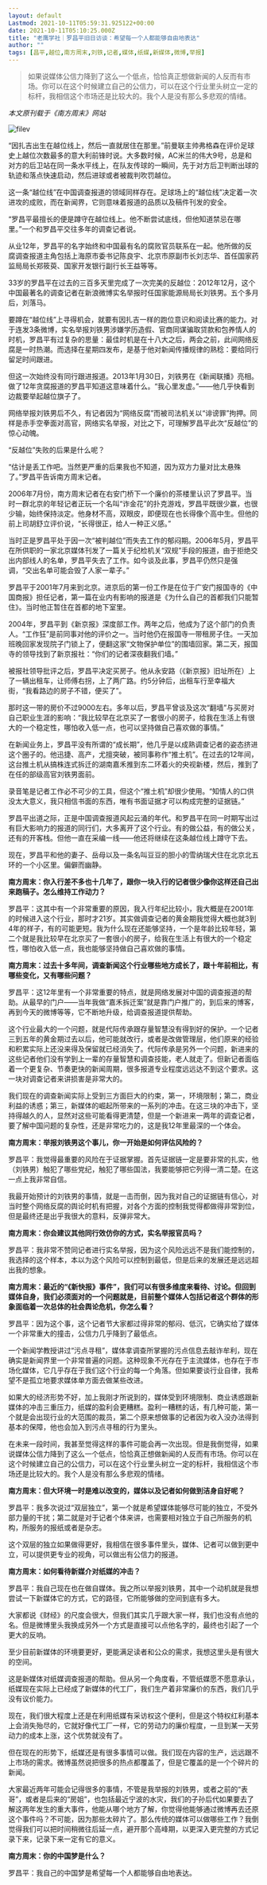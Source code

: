 ```yaml
---
layout: default
Lastmod: 2021-10-11T05:59:31.925122+00:00
date: 2021-10-11T05:10:25.000Z
title: "老鹰学社｜罗昌平旧日访谈：希望每一个人都能够自由地表达"
author: ""
tags: [昌平,越位,南方周末,刘铁,记者,媒体,纸媒,新媒体,微博,举报]
---
```


> 如果说媒体公信力降到了这么一个低点，恰恰真正想做新闻的人反而有市场。你可以在这个时候建立自己的公信力，可以在这个行业里头树立一定的标杆，我相信这个市场还是比较大的。我个人是没有那么多悲观的情绪。

_本文原刊载于《南方周末》网站_

![filev](https://images.weserv.nl/?url=https%3A//chinadigitaltimes.net/chinese/files/2021/10/image-1633928851228.png)

“因扎吉出生在越位线上，然后一直就居住在那里。”前曼联主帅弗格森在评价足球史上越位次数最多的意大利前锋时说。大多数时候，AC米兰的伟大9号，总是和对方的后卫站在同一条水平线上，在队友传球的一瞬间，先于对方后卫判断出球的轨迹和落点快速启动，然后进球或者被裁判吹罚越位。

这一条“越位线”在中国调查报道的领域同样存在。足球场上的“越位线”决定着一次进攻的成败，而在新闻界，它则意味着报道的品质以及稿件刊发的安全。

“罗昌平最擅长的便是蹲守在越位线上。他不断尝试底线，但他知道禁忌在哪里。”一个和罗昌平交往多年的调查记者说。

从业12年，罗昌平的名字始终和中国最有名的腐败官员联系在一起。他所做的反腐调查报道主角包括上海原市委书记陈良宇、北京市原副市长刘志华、首任国家药监局局长郑筱萸、国家开发银行副行长王益等等。

33岁的罗昌平在过去的三百多天里完成了一次完美的反越位：2012年12月，这个中国最著名的调查记者在新浪微博实名举报时任国家能源局局长刘铁男。五个多月后，刘落马。

要蹲在“越位线”上寻得机会，就要有因扎吉一样的跑位意识和阅读比赛的能力。对于连发3条微博，实名举报刘铁男涉嫌学历造假、官商同谋骗取贷款和包养情人的时机，罗昌平有过复杂的思量：最佳时机是在十八大之后，两会之前，此间网络反腐是一时热潮。而选择在星期四发布，是基于他对新闻传播规律的熟稔：要给同行留足时间跟进。

但这一次始终没有同行跟进报道。2013年1月30日，刘铁男在《新闻联播》亮相。做了12年贪腐报道的罗昌平知道这意味着什么。“我心里发虚。”——他几乎快看到边裁要举起越位旗子了。

网络举报刘铁男后不久，有记者因为“网络反腐”而被司法机关以“诽谤罪”拘押。同样是赤手空拳面对高官，网络实名举报，对比之下，可理解罗昌平此次“反越位”的惊心动魄。

“反越位”失败的后果是什么呢？

“估计是丢工作吧。当然更严重的后果我也不知道，因为双方力量对比太悬殊了。”罗昌平告诉南方周末记者。

2006年7月份，南方周末记者在右安门桥下一个廉价的茶楼里认识了罗昌平。当时一群北京的年轻记者正玩一个名叫“诈金花”的扑克游戏，罗昌平既很少赢，也很少输，始终保持淡定。他身材不高，双眼皮，即便现在也长得像个高中生。但他的前上司胡舒立评价说，“长得很正，给人一种正义感。”

当时正是罗昌平处于因一次“被判越位”而失去工作的郁闷期。2006年5月，罗昌平在所供职的一家北京媒体刊发了一篇关于纪检机关“双规”手段的报道，由于拒绝交出内部线人的名单，罗昌平失去了工作。如今谈及此事，罗昌平仍然只是强调，“交出名单可能会毁了人家一辈子。”

罗昌平于2001年7月来到北京。进京后的第一份工作是在位于广安门报国寺的《中国商报》担任记者，第一篇在业内有影响的报道是《为什么自己的首都我们只能暂住》。当时他正暂住在首都的地下室里。

2004年，罗昌平到《新京报》深度部工作。两年之后，他成为了这个部门的负责人。“工作狂”是前同事对他的评价之一。当时他仍在报国寺一带租房子住。一天加班晚回家发现院子门锁上了，便翻这家“文物保护单位”的围墙回家。第二天，报国寺的领导找到了新京报社：“你们的记者深夜翻我们墙。”

被报社领导批评之后，罗昌平决定买房子。他从永安路（《新京报》旧址所在）上了一辆出租车，让师傅右拐，上了两广路。约5分钟后，出租车行至幸福大街，“我看路边的房子不错，便买了”。

那时这一带的房价不过9000左右。多年以后，罗昌平曾谈及这次“翻墙”与买房对自己职业生涯的影响：“我比较早在北京买了一套很小的房子，给我在生活上有很大的一个稳定性，哪怕收入低一点，也可以坚持做自己喜欢做的事情。”

在新闻业务上，罗昌平没有所谓的“成长期”，他几乎是以成熟调查记者的姿态挤进这个圈子的。他迅捷、高产，尤擅突破，被同事称作“推土机”。在过去的12年间，这台推土机从搞株连式拆迁的湖南嘉禾推到东二环着火的央视新楼，然后，推到了在任的部级高官刘铁男面前。

录音笔是记者工作必不可少的工具，但这个“推土机”却很少使用。“知情人的口供没太大意义，我只相信书面的东西，唯有书面证据才可以构成完整的证据链。”

罗昌平出道之际，正是中国调查报道风起云涌的年代。和罗昌平在同一时期写出过有巨大影响力的报道的同行们，大多离开了这个行业。有的做公益，有的做公关，还有的开客栈。但他一直在采编一线——他还将继续在这条越位线上蹲守下去。

现在，罗昌平和他的妻子、岳母以及一条名叫豆豆的胆小的雪纳瑞犬住在北京北五环的一个小区里。偏僻而幽静。

**南方周末：你入行差不多也十几年了，跟你一块入行的记者很少像你这样还自己出来跑稿子。怎么维持工作动力？**

罗昌平：这其中有一个非常重要的原因，我入行年纪比较小，我大概是在2001年的时候进入这个行业，那时才21岁。其实做调查记者的黄金期我觉得大概也就3到4年的样子，有的可能更短。我为什么现在还能够坚持，一个是年龄比较年轻，第二个就是我比较早在北京买了一套很小的房子，给我在生活上有很大的一个稳定性，哪怕收入低一点，我也能够坚持做自己喜欢做的事情。

**南方周末：过去十多年间，调查新闻这个行业哪些地方成长了，跟十年前相比，有哪些变化，又有哪些问题？**

罗昌平：这12年里有一个非常重要的特点，就是网络发展对中国的调查报道的帮助。从最早的门户——当年我做“嘉禾拆迁案”就是靠门户推广的，到后来的博客，再到今天的微博等等，它不断地升级，给调查报道提供帮助。

这个行业最大的一个问题，就是代际传承跟存量智慧没有得到好的保护。一个记者三到五年的黄金期过去以后，他可能就改行，或者是改做管理层，他们原来的经验和积累实际上还没来得及保留就已经消失了。代际传承是另外一个问题，新进来的这些记者他们没有学到上一辈的存量智慧和调查技能，老人就走了。但新记者面临着一个更复杂、节奏更快的新闻周期，很多报道专业程度远远达不到这个要求。这一块对调查记者来讲损害是非常大的。

我们现在的调查新闻实际上受到三方面巨大的约束，第一，环境限制；第二，商业利益的诱惑；第三，新媒体的崛起所带来的一系列的冲击。在这三块的冲击下，坚持得越久的人，显然对这些可能看得更清楚，但是一个新进来一两年的调查记者，要了解中国问题的复杂性，还是非常吃力的，这是我12年里最深的一个体会。

**南方周末：举报刘铁男这个事儿，你一开始是如何评估风险的？**

罗昌平：我觉得最重要的风险在于证据掌握。首先证据链一定是要非常的扎实，他（刘铁男）触犯了哪些党纪，触犯了哪些国法，我要能够把它列得一清二楚。在这一点上我非常自信。

我最开始预计的刘铁男的事情，就是一击而倒，因为我对自己的证据链有信心，对当时整个网络反腐的舆论时机有把握，对各个方面的控制我觉得都做得非常到位，但是最终还是出乎我很大的意料，反弹非常大。

**南方周末：你会建议其他同行效仿你的方式，实名举报官员吗？**

罗昌平：我非常不赞同记者进行实名举报，因为这个风险远远不是我们能控制的，我选择的这个样本，本以为这个风险可以控制到最低，但是后来的发展还是远远超出我的想象。

**南方周末：最近的“《新快报》事件”，我们可以有很多维度来看待、讨论。但回到媒体自身，我们必须面对的一个问题就是，目前整个媒体人包括记者这个群体的形象面临着一次总体的社会舆论危机，你怎么看？**

罗昌平：因为这个事，这个记者节大家都过得非常的郁闷、低沉，它确实给了媒体一个非常重大的撞击，公信力几乎降到了最低点。

一个新闻学教授讲过“污点寻租”，媒体拿调查所掌握的污点信息去敲诈牟利，现在确实是新闻界里一个非常普遍的问题。这种现象不光存在于主流媒体，也存在于市场化媒体，它几乎存在于我们这个行业的每一个角落。但如果要谈行业自律，我希望不是孤立地要求媒体单方面去做某些改进。

如果大的经济形势不好，加上我刚才所说到的，媒体受到环境限制、商业诱惑跟新媒体的冲击三重压力，纸媒的盈利会更糟糕。盈利一糟糕的话，有几种可能，第一个就是会出现行业的大范围的裁员，第二个原来想做事的记者因为收入没办法得到基本的保障，他也会加入到污点寻租的行为里头。

在未来一段时间，我甚至觉得这样的事件可能会再一次出现。但是我倒觉得，如果说媒体公信力降到了这么一个低点，恰恰真正想做新闻的人反而有市场。你可以在这个时候建立自己的公信力，可以在这个行业里头树立一定的标杆，我相信这个市场还是比较大的。我个人是没有那么多悲观的情绪。

**南方周末：但大环境一时是难以改变的，媒体以及记者如何做到洁身自好呢？**

罗昌平：我多次说过“双层独立”，第一个就是希望媒体能够尽可能的独立，不受外部力量的干扰；第二就是对于记者个体来讲，也需要相对独立于自己所服务的机构，所服务的报纸或者是杂志。

这个双层的独立如果做得更好，我相信在很多事件里头，媒体、记者可以做到更中立，可以提供更专业的视角，可以做出有公信力的报道。

**南方周末：如何看待新媒介对纸媒的冲击？**

罗昌平：我自己现在也在做自媒体。我之所以举报刘铁男，其中一个动机就是我想尝试一下新媒体它的方式，它的路径，它所能够做的空间到底有多大。

大家都说《财经》的尺度会很大，但我们其实几乎跟大家一样，我们也没有点他的名。但是微博里头我换成另外一个方式是直接可以点他名字的，最终也引起了一个更大的反响。

至少目前新媒体的环境要更好，更能满足读者和公众的需求，我想这里头是有很大的空间。

这是新媒体对纸媒调查报道的帮助。但从另一个角度看，不管纸媒愿不愿意承认，纸媒现在实际上已经成了新媒体的代工厂，我们生产着非常廉价的东西，我们几乎没有议价能力。

现在，我们很大程度上还是在利用纸媒有采访权这个便利，但是这个特权红利基本上会消失殆尽的，它就好像代工厂一样，它的劳动力的廉价程度，一旦到某一天劳动力的成本上涨，这个优势就没有了。

但在现在的形势下，纸媒还是有很多事情可以做。我们现在内容的生产，远远跟不上市场的需求。微博虽然说把很多的热点都覆盖了，但是它覆盖的是一个个碎片的新闻。

大家最近两年可能会记得很多的事情，不管是我举报的刘铁男，或者之前的“表哥”，或者是后来的“房姐”，也包括最近宁波的水灾，我们的子孙后代如果要去了解这两年发生的重大事件，他能从哪个地方了解，你觉得他能够通过微博再去还原这个事件吗？不可能，因为那些太碎片了。那么传统的媒体可以做哪些工作？我倒觉得我们可以把时间稍微往后延一点，避开那个高峰期，以更深入更完整的方式记录下来，记录下来一定有它的意义。

**南方周末：你的中国梦是什么？**

罗昌平：我自己的中国梦是希望每一个人都能够自由地表达。

